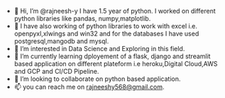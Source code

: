 - 👋 Hi, I’m @rajneesh-y I have 1.5 year of python. I worked on different python libraries like pandas, numpy,matplotlib.
- 👋 I have also working of python libraries to work with excel i.e. openpyxl,xlwings and win32 and for the databases I have used postgresql,mangodb and mysql.
- 👀 I’m interested in Data Science and Exploring in this field.
- 🌱 I’m currently learning dployement of a flask, django and streamlit  based application on different plateform i.e heroku,Digital Cloud,AWS and GCP and CI/CD Pipeline.
- 💞️ I’m looking to collaborate on python based application.
- 📫 you can reach me on rajneeshy568@gmail.com.

<!---
rajneesh-y/rajneesh-y is a ✨ special ✨ repository because its `README.md` (this file) appears on your GitHub profile.
You can click the Preview link to take a look at your changes.
--->
